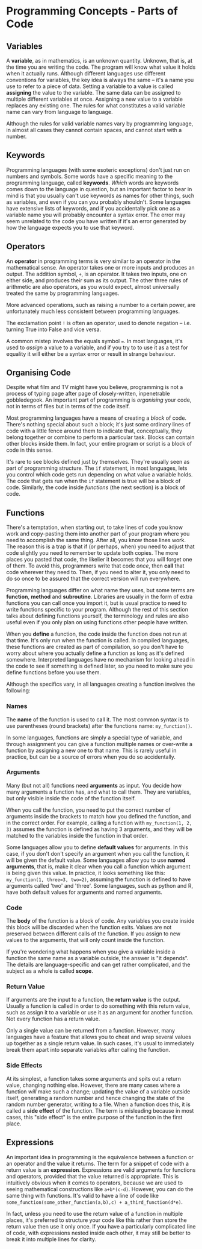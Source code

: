 # Programming Concepts - Parts of Code

## Variables

A **variable**, as in mathematics, is an unknown quantity. Unknown, that is, at the time you are writing the code. The program will know what value it holds when it actually runs. Although different languages use different conventions for variables, the key idea is always the same – it's a name you use to refer to a piece of data. Setting a variable to a value is called **assigning** the value to the variable. The same data can be assigned to multiple different variables at once. Assigning a new value to a variable replaces any existing one. The rules for what constitutes a valid variable name can vary from language to language.

Although the rules for valid variable names vary by programming language, in almost all cases they cannot contain spaces, and cannot start with a number.

## Keywords

Programming languages (with some esoteric exceptions) don't just run on numbers and symbols. Some words have a specific meaning to the programming language, called **keywords**. *Which* words are keywords comes down to the language in question, but an important factor to bear in mind is that you usually can't use keywords as names for other things, such as variables, and even if you can you probably shouldn't. Some languages have extensive lists of keywords, and if you accidentally pick one as a variable name you will probably encounter a syntax error. The error may seem unrelated to the code you have written if it's an error generated by how the language expects you to use that keyword.

## Operators

An **operator** in programming terms is very similar to an operator in the mathematical sense. An operator takes one or more inputs and produces an output. The addition symbol, `+`, is an operator. It takes two inputs, one on either side, and produces their sum as its output. The other three rules of arithmetic are also operators, as you would expect, almost universally treated the same by programming languages.

More advanced operations, such as raising a number to a certain power, are unfortunately much less consistent between programming languages.

The exclamation point `!` is often an operator, used to denote negation – i.e. turning True into False and vice versa.

A common mistep involves the equals symbol `=`. In most languages, it's used to *assign* a value to a variable, and if you try to to use it as a test for equality it will either be a syntax error or result in strange behaviour.

## Organising Code

Despite what film and TV might have you believe, programming is not a process of typing page after page of closely-written, inpenetrable gobbledegook. An important part of programming is *organising* your code, not in terms of files but in terms of the code itself.

Most programming languages have a means of creating a *block* of code. There's nothing special about such a block; it's just some ordinary lines of code with a little fence around them to indicate that, conceptually, they belong together or combine to perform a particular task. Blocks can contain other blocks inside them. In fact, your entire program or script is a block of code in this sense.

It's rare to see blocks defined just by themselves. They're usually seen as part of programming structure. The `if` statement, in most languages, lets you control which code gets run depending on what value a variable holds. The code that gets run when the `if` statement is true will be a block of code. Similarly, the code inside *functions* (the next section) is a block of code.

## Functions

There's a temptation, when starting out, to take lines of code you know work and copy-pasting them into another part of your program where you need to accomplish the same thing. After all, you know those lines work. The reason this is a trap is that if (or perhaps, when) you need to adjust that code slightly you need to remember to update both copies. The more places you pasted that code, the likelier it becomes that you will forget one of them. To avoid this, programmers write that code *once*, then **call** that code wherever they need to. Then, if you need to alter it, you only need to do so once to be assured that the correct version will run everywhere.

Programming languages differ on what name they uses, but some terms are **function**, **method** and **subroutine**. Libraries are usually in the form of extra functions you can call once you import it, but is usual practice to need to write functions specific to your program. Although the rest of this section talks about defining functions yourself, the terminology and rules are also useful even if you only plan on using functions other people have written.

When you **define** a function, the code inside the function does not run at that time. It's only run when the function is called. In compiled languages, these functions are created as part of compilation, so you don't have to worry about where you actually define a function as long as it's defined somewhere. Interpreted languages have no mechanism for looking ahead in the code to see if something is defined later, so you need to make sure you define functions before you use them.

Although the specifics vary, in all languages creating a function involves the following:

### Names

The **name** of the function is used to call it. The most common syntax is to use parentheses (round brackets) after the functions name: `my_function()`.

In some languages, functions are simply a special type of variable, and through assignment you can give a function multiple names or over-write a function by assigning a new one to that name. This is rarely useful in practice, but can be a source of errors when you do so accidentally.

### Arguments

Many (but not all) functions need **arguments** as input. You decide how many arguments a function has, and what to call them. They are variables, but only visible inside the code of the function itself.

When you call the function, you need to put the correct number of arguments inside the brackets to match how you defined the function, and in the correct order. For example, calling a function with `my_function(1, 2, 3)` assumes the function is defined as having 3 arguments, and they will be matched to the variables inside the function in that order.

Some languages allow you to define **default values** for arguments. In this case, if you don't don't specify an argument when you call the function, it will be given the default value. Some languages allow you to use **named arguments**, that is, make it clear when you call a function which argument is being given this value. In practice, it looks something like this: `my_function(1, three=3, two=2)`, assuming the function is defined to have arguments called 'two' and 'three'. Some languages, such as python and R, have both default values for arguments and named arguments.

### Code

The **body** of the function is a block of code. Any variables you create inside this block will be discarded when the function exits. Values are not preserved between different calls of the function. If you assign to new values to the arguments, that will only count inside the function.

If you're wondering what happens when you give a variable inside a function the same name as a variable outside, the answer is "it depends". The details are language-specific and can get rather complicated, and the subject as a whole is called **scope**.

### Return Value

If arguments are the input to a function, the **return value** is the output. Usually a function is called in order to do something with this return value, such as assign it to a variable or use it as an argument for another function. Not every function has a return value.

Only a single value can be returned from a function. However, many languages have a feature that allows you to cheat and wrap several values up together as a single return value. In such cases, it's usual to immediately break them apart into separate variables after calling the function.

### Side Effects

At its simplest, a function takes some arguments and spits out a return value, changing nothing else. However, there are many cases where a function *will* make such a change; updating the value of a variable outside itself, generating a random number and hence changing the state of the random number generator, writing to a file. When a function does this, it is called a **side effect** of the function. The term is misleading because in most cases, this "side effect" is the entire purpose of the function in the first place.

## Expressions

An important idea in programming is the equivalence between a function or an operator and the value it returns. The term for a snippet of code with a return value is an **expression**. Expressions are valid arguments for functions and operators, provided that the value returned is appropriate. This is intuitively obvious when it comes to operators, because we are used to seeing mathematical constructions like `a+b*(c-d)`. However, you can do the same thing with functions. It's valid to have a line of code like `some_function(some_other_function(a,b),c) + a_third_function(d*e)`.

In fact, unless you need to use the return value of a function in multiple places, it's preferred to structure your code like this rather than store the return value then use it only once. If you have a particularly complicated line of code, with expressions nested inside each other, it may still be better to break it into multiple lines for clarity.